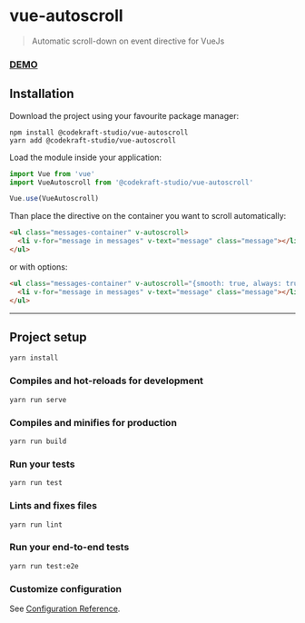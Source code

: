 # vue-autoscroll

> Automatic scroll-down on event directive for VueJs

### [DEMO](https://codekraft-studio.github.io/vue-autoscroll/)

## Installation

Download the project using your favourite package manager:

```
npm install @codekraft-studio/vue-autoscroll
yarn add @codekraft-studio/vue-autoscroll
```

Load the module inside your application:

```js
import Vue from 'vue'
import VueAutoscroll from '@codekraft-studio/vue-autoscroll'

Vue.use(VueAutoscroll)
```

Than place the directive on the container you want to scroll automatically:

```html
<ul class="messages-container" v-autoscroll>
  <li v-for="message in messages" v-text="message" class="message"></li>
</ul>
```

or with options:

```html
<ul class="messages-container" v-autoscroll="{smooth: true, always: true}">
  <li v-for="message in messages" v-text="message" class="message"></li>
</ul>
```

---

## Project setup
```
yarn install
```

### Compiles and hot-reloads for development
```
yarn run serve
```

### Compiles and minifies for production
```
yarn run build
```

### Run your tests
```
yarn run test
```

### Lints and fixes files
```
yarn run lint
```

### Run your end-to-end tests
```
yarn run test:e2e
```

### Customize configuration
See [Configuration Reference](https://cli.vuejs.org/config/).
